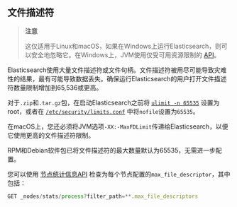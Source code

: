 ## 文件描述符

> **注意**
>
> 这仅适用于Linux和macOS，如果在Windows上运行Elasticsearch，则可以安全地忽略它。在Windows上，JVM使用仅受可用资源限制的 [API](https://msdn.microsoft.com/en-us/library/windows/desktop/aa363858(v=vs.85).aspx)。

Elasticsearch使用大量文件描述符或文件句柄。文件描述符被用尽可能导致灾难性的结果，最有可能导致数据丢失。确保运行Elasticsearch的用户打开文件描述符数量限制增加到65,536或更高。

对于`.zip`和`.tar.gz`包，在启动Elasticsearch之前将 [`ulimit -n 65535`](../../02-Set-up-Elasticsearch/Important-System-Configuration/Configuring-system-settings.md#`ulimit`) 设置为root，或者在 [`/etc/security/limits.conf`](../../02-Set-up-Elasticsearch/Important-System-Configuration/Configuring-system-settings.md#`/etc/security/limits_conf`) 中将`nofile`设置为`65535`。

在macOS上，您还必须将JVM选项`-XX:-MaxFDLimit`传递给Elasticsearch，以便它使用更高的文件描述符限制。

RPM和Debian软件包已将文件描述符的最大数量默认为65535，无需进一步配置。

您可以使用 [节点统计信息API](../../10-Cluster-APIs/Nodes-Stats.md) 检查为每个节点配置的`max_file_descriptor`，其中包括：

```js
GET _nodes/stats/process?filter_path=**.max_file_descriptors
```
